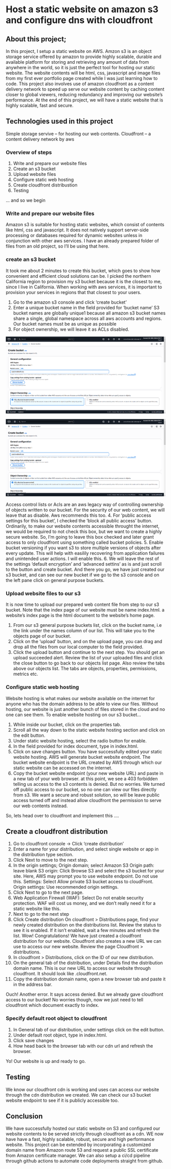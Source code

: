 [001]: img/create%20bucket-1.png "Title"

# Host a static website on amazon s3 and configure dns with cloudfront

## About this project;
In this project, I setup a static website on AWS. Amzon s3 is an object storage service offered by amazon to provide highly scalable, durable and available platform for storing and retrieving any amount of data from anywhere in the world, so it is just the perfect tool for hosting our static website. The website contents will be html, css, javascript and image files from my first ever portfolio page created while I was just learning how to code. 
This project also involves use of amazon cloudfront as a content delivery network to speed up serve our website content by caching content closer to global viewers, reducing redundancy and improving our website’s performance.
At the end of this project, we will have a static website that is highly scalable, fast and secure.

## Technologies used in this project
Simple storage servive – for hosting our web contents.
Cloudfront – a content delivery network by aws

### Overview of steps
1.	Write and prepare our website files
2.	Create an s3 bucket
3.	Upload website files
4.	Configure static web hosting
5.	Create cloudfront distribustion
6.	Testing

… and so we begin

### Write and prepare our website files
Amazon s3 is suitable for hosting static websites, which consist of contents like html, css and javascript. It does not natively support server-side processing or databases required for dynamic websites unless in conjunction with other aws services.
I have an already prepared folder of files from an old project, so I’ll be using that here.

### create an s3 bucket
It took me about 2 minutes to create this bucket, which goes to show how convenient and efficient cloud solutions can be.
I picked the northern California region to provision my s3 bucket because it is the closest to me, since I live in California. When working with aws services, it is important to provision your services in regions that that closest to your users.
1.	Go to the amazon s3 console and click ‘create bucket’
2.	Enter a unique bucket name in the field provided for ‘bucket name’
S3 bucket names are globally unique1 because all amazon s3 bucket names share a single, global namespace across all aws accounts and regions. Our bucket names must be as unique as possible
3.	For object ownership, we will leave it as ACLs disabled.

![Create bucket][001]

![Create bucket](img/create%20bucket-1.png "Create bucket")

Access control lists or Acls are an aws legacy way of controlling ownership of objects written to our bucket. For the security of our web content, we will leave that as disable. Aws recommends this too.
4.	For ‘public access settings for this bucket’, I checked the ‘block all public access’ button.
Ordinarily, to make our website contents accessible throught the internet, we would be required to not check this box, but we want to create a highly secure website. So, I’m going to leave this box checked and later grant access to only cloudfront using something called bucket policies.
5.	Enable bucket versioning if you want s3 to store multiple versions of objects after every update. This will help with easilily recovering from application failures and unintended user actions. I will enable this.
6.	We will leave the rest of the settings ‘default encryption’ and ‘advanced settins’ as is and just scroll to the button and create bucket.
And there you go, we have just created our s3 bucket, and can see our new bucket if we go to the s3 console and on the left pane click on general purpose buckets.


### Upload website files to our s3
It is now time to upload our prepared web content file from step to our s3 bucket. Note that the index page of our website must be name index.html. a website’s index page is the html document to the website’s home page.
1.	From our s3 general purpose buckets list, click on the bucket name, i.e the link under the names column of our list. This will take you to the objects page of our bucket.
2.	Click on the ‘upload’ button, and on the upload page, you can drag and drop all the files from our local computer to the field provided.
3.	Click the upload button and continue to the next step.
You should get an upload succeeded alert. Review the list of your uploaded files and click the close button to go back to our objects list page.
Also review the tabs above our objects list. The tabs are objects, properties, permissions, metrics etc.

### Configure static web hosting
Website hosting is what makes our website available on the internet for anyone who has the domain address to be able to view our files. Without hosting, our website is just another bunch of files stored in the cloud and no one can see them.
To enable website hosting on our s3 bucket…
1.	While inside our bucket, click on the properties tab.
2.	Scroll all the way down to the static website hosting section and click on the edit button.
3.	Under static website hosting, select the radio button for enable.
4.	In the field provided for index document, type in index.html.
5.	Click on save changes button.
You have successfully edited your static website hosting. AWS will generate bucket website endpoint. 
The bucket website endpoint is the URL created by AWS through which our static website can be accessed on the internet.
6.	Copy the bucket website endpoint (your new website URL) and paste in a new tab of your web browser.
at this point, we see a 403 forbidden telling us access to the s3 contents is denied. But no worries. We turned off public access to our bucket, so no one can view our files directly from s3. We want a secure and robust solution, so will be leave public access turned off and instead allow cloudfront the permission to serve our web contents instead.

So, lets head over to cloudfront and implement this ….

## Create a cloudfront distribution
1.	Go to cloudfront console -> Click ‘create distribution’
2.	Enter a name for your distribution, and select single website or app in the distribution type section.
3.	Click Next to move to the next step.
4.	In the origin settings;
Origin domain; select Amazon S3
Origin path: leave blank
S3 origin: Click Browse S3 and select the s3 bucket for your site.
Here, AWS may prompt you to use website endpoint. Do not use this.
Settings: Select Allow private S3 bucket access to cloudFront.
Origin settings: Use recommended origin settings.
5.	Click Next to go to the next page.
6.	Web Application Firewall (WAF): Select Do not enable security protection.
WAF will cost us money, and we don’t really need it for a static website like this.
7.	Next to go to the next step
8.	Click Create distribution
 On cloudfront > Distributions page, find your newly created distribution on the distributions list. Review the status to see it is enabled. If it isn’t enabled, wait a few minutes and refresh the list.
Wow! Congratulations! We have just created a cloudfront distribution for our website. Cloudfront also creates a new URL we can use to access our new website. Review the page Cloudfront > distributions.
9.	In cloudfront > Distributions, click on the ID of our new distribution.
10.	On the general tab of the distribution, under Details find the distribution domain name. This is our new URL to access our website through cloudfront. It should look like <random text>.cloudfront.net.
11.	Copy the distribution domain name, open a new browser tab and paste it in the address bar.

Ouch! Another error. It says access denied. 
But we already gave cloudfront access to our bucket!
No worries though, now we just need to tell cloudfront which document exactly to index. 

### Specify default root object to cloudfront
1.	In General tab of our distribution, under settings click on the edit button.
2.	Under default root object, type in index.html. 
3.	Click save changes
4.	How head back to the browser tab with our cdn url and refresh the browser.


Yo! Our website is up and ready to go.

## Testing
We know our cloudfront cdn is working and uses can access our website through the cdn distribution we created.
We can check our s3 bucket website endpoint to see if it is publicly accessible too.

## Conclusion
We have successfully hosted our static website on S3 and configured our website contents to be served strictly through cloudfront as a cdn. WE now have have a fast,  highly scalable, robust, secure and high performance website.
This project can be extended by incorporating a customized domain name from Amazon route 53 and request a public SSL certificate from Amazon certificate manager. We can also setup a ci/cd pipeline through github actions to automate code deployments straight from github.





